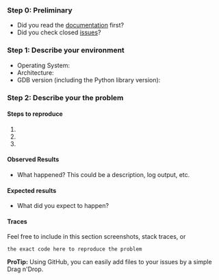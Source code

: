 ### Step 0: Preliminary

  * Did you read the [documentation](https://gef.readthedocs.org/en/latest/) first?
  * Did you check closed [issues](https://github.com/hugsy/issues)?


### Step 1: Describe your environment

  * Operating System:
  * Architecture:
  * GDB version (including the Python library version):


### Step 2: Describe your the problem

#### Steps to reproduce

  1. 
  1. 
  1. 

#### Observed Results

  * What happened?  This could be a description, log output, etc.

#### Expected results

  * What did you expect to happen?

#### Traces

Feel free to include in this section screenshots, stack traces, or

```
the exact code here to reproduce the problem
```

**ProTip:** Using GitHub, you can easily add files to your issues by a simple
Drag n'Drop.
